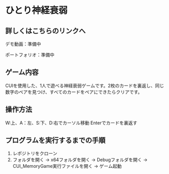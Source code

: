 # ひとり神経衰弱
## 詳しくはこちらのリンクへ
デモ動画：準備中

ポートフォリオ：準備中

## ゲーム内容
CUIを使用した、1人で遊べる神経衰弱ゲームです。2枚のカードを裏返し、同じ数字のペアを見つけ、すべてのカードをペアにできたらクリアです。
## 操作方法
W:上、A：左、S:下、D:右でカーソル移動
Enterでカードを裏返す
## プログラムを実行するまでの手順
1. レポジトリをクローン
2. フォルダを開く → x64フォルダを開く → Debugフォルダを開く → CUI_MemoryGame実行ファイルを開く → ゲーム起動
